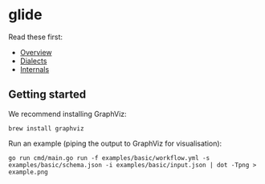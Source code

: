 # glide

Read these first:

- [Overview](./docs/overview.md)
- [Dialects](./docs/dialects.md)
- [Internals](./docs/internals.md)

## Getting started

We recommend installing GraphViz:

```
brew install graphviz
```

Run an example (piping the output to GraphViz for visualisation):

```
go run cmd/main.go run -f examples/basic/workflow.yml -s examples/basic/schema.json -i examples/basic/input.json | dot -Tpng > example.png
```
